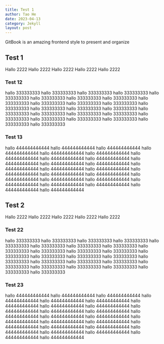 ```yaml
---
title: Test 1
author: Tao He
date: 2023-04-13
category: Jekyll
layout: post
---
```


GitBook is an amazing frontend style to present and organize

## Test 1
Hallo 2222
Hallo 2222
Hallo 2222
Hallo 2222
Hallo 2222
### Test 12
hallo 333333333
hallo 333333333
hallo 333333333
hallo 333333333
hallo 333333333
hallo 333333333
hallo 333333333
hallo 333333333
hallo 333333333
hallo 333333333
hallo 333333333
hallo 333333333
hallo 333333333
hallo 333333333
hallo 333333333
hallo 333333333
hallo 333333333
hallo 333333333
hallo 333333333
hallo 333333333
hallo 333333333
hallo 333333333
hallo 333333333
hallo 333333333
hallo 333333333
hallo 333333333
### Test 13
hallo 444444444444
hallo 444444444444
hallo 444444444444
hallo 444444444444
hallo 444444444444
hallo 444444444444
hallo 444444444444
hallo 444444444444
hallo 444444444444
hallo 444444444444
hallo 444444444444
hallo 444444444444
hallo 444444444444
hallo 444444444444
hallo 444444444444
hallo 444444444444
hallo 444444444444
hallo 444444444444
hallo 444444444444
hallo 444444444444
hallo 444444444444
hallo 444444444444
hallo 444444444444
hallo 444444444444
hallo 444444444444
hallo 444444444444
## Test 2
Hallo 2222
Hallo 2222
Hallo 2222
Hallo 2222
Hallo 2222
### Test 22
hallo 333333333
hallo 333333333
hallo 333333333
hallo 333333333
hallo 333333333
hallo 333333333
hallo 333333333
hallo 333333333
hallo 333333333
hallo 333333333
hallo 333333333
hallo 333333333
hallo 333333333
hallo 333333333
hallo 333333333
hallo 333333333
hallo 333333333
hallo 333333333
hallo 333333333
hallo 333333333
hallo 333333333
hallo 333333333
hallo 333333333
hallo 333333333
hallo 333333333
hallo 333333333
### Test 23
hallo 444444444444
hallo 444444444444
hallo 444444444444
hallo 444444444444
hallo 444444444444
hallo 444444444444
hallo 444444444444
hallo 444444444444
hallo 444444444444
hallo 444444444444
hallo 444444444444
hallo 444444444444
hallo 444444444444
hallo 444444444444
hallo 444444444444
hallo 444444444444
hallo 444444444444
hallo 444444444444
hallo 444444444444
hallo 444444444444
hallo 444444444444
hallo 444444444444
hallo 444444444444
hallo 444444444444
hallo 444444444444
hallo 444444444444
